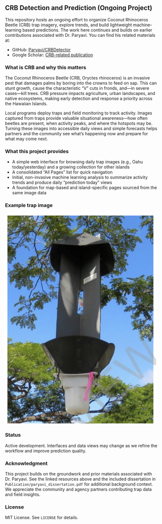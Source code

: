## CRB Detection and Prediction (Ongoing Project)

This repository hosts an ongoing effort to organize Coconut Rhinoceros Beetle (CRB) trap imagery, explore trends, and build lightweight machine-learning based predictions. The work here continues and builds on earlier contributions associated with Dr. Paryavi. You can find his related materials at:

- GitHub: [Paryavi/CRBDetector](https://github.com/Paryavi/CRBDetector)
- Google Scholar: [CRB-related publication](https://scholar.google.com/citations?view_op=view_citation&hl=en&user=a_62yLUAAAAJ&sortby=pubdate&citation_for_view=a_62yLUAAAAJ:WF5omc3nYNoC)

### What is CRB and why this matters

The Coconut Rhinoceros Beetle (CRB, Oryctes rhinoceros) is an invasive pest that damages palms by boring into the crowns to feed on sap. This can stunt growth, cause the characteristic “V” cuts in fronds, and—in severe cases—kill trees. CRB pressure impacts agriculture, urban landscapes, and native ecosystems, making early detection and response a priority across the Hawaiian Islands.

Local programs deploy traps and field monitoring to track activity. Images captured from traps provide valuable situational awareness—how often beetles are present, when activity peaks, and where the hotspots may be. Turning these images into accessible daily views and simple forecasts helps partners and the community see what’s happening now and prepare for what may come next.

### What this project provides

- A simple web interface for browsing daily trap images (e.g., Oahu today/yesterday) and a growing collection for other islands
- A consolidated “All Pages” list for quick navigation
- Initial, non-invasive machine learning analysis to summarize activity trends and produce daily “prediction today” views
- A foundation for map-based and island-specific pages sourced from the same image data


### Example trap image

<img src="app/static/image/Trap_Image.png" alt="CRB trap example" width="500" />

### Status

Active development. Interfaces and data views may change as we refine the workflow and improve prediction quality. 

### Acknowledgment

This project builds on the groundwork and prior materials associated with Dr. Paryavi. See the linked resources above and the included dissertation in `Publication/paryavi_dissertation.pdf` for additional background context. We appreciate the community and agency partners contributing trap data and field insights.



### License

MIT License. See `LICENSE` for details.
